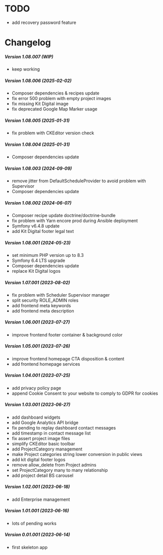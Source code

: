 TODO
====

 * add recovery password feature

Changelog
=========

##### Version 1.08.007 (WIP)
 * keep working

##### Version 1.08.006 (2025-02-02)
 * Composer dependencies & recipes update
 * fix error 500 problem with empty project images
 * fix missing Kit Digital image
 * fix deprecated Google Map Marker usage

##### Version 1.08.005 (2025-01-31)
 * fix problem with CKEditor version check

##### Version 1.08.004 (2025-01-31)
 * Composer dependencies update

##### Version 1.08.003 (2024-09-09)
 * remove jitter from DefaultScheduleProvider to avoid problem with Supervisor
 * Composer dependencies update

##### Version 1.08.002 (2024-06-07)
 * Composer recipe update doctrine/doctrine-bundle
 * fix problem with Yarn encore prod during Ansible deployment
 * Symfony v6.4.8 update
 * add Kit Digital footer legal text

##### Version 1.08.001 (2024-05-23)
 * set minimum PHP version up to 8.3
 * Symfony 6.4 LTS upgrade
 * Composer dependencies update
 * replace Kit Digital logos

##### Version 1.07.001 (2023-08-02)
 * fix problem with Scheduler Supervisor manager
 * split security ROLE_ADMIN roles
 * add frontend meta keywords
 * add frontend meta description

##### Version 1.06.001 (2023-07-27)
 * improve frontend footer container & background color

##### Version 1.05.001 (2023-07-26)
 * improve frontend homepage CTA disposition & content
 * add frontend homepage services

##### Version 1.04.001 (2023-07-25)
 * add privacy policy page
 * append Cookie Consent to your website to comply to GDPR for cookies 

##### Version 1.03.001 (2023-06-27)
 * add dashboard widgets
 * add Google Analytics API bridge
 * fix pending to replay dashboard contact messages
 * add timestamp in contact message list
 * fix assert project image files
 * simplify CKEditor basic toolbar
 * add ProjectCategory management
 * make Project categories string lower conversion in public views
 * add kit digital footer logos
 * remove allow_delete from Project admins
 * set ProjectCategory many to many relationship
 * add project detail BS carousel

##### Version 1.02.001 (2023-06-18)
 * add Enterprise management

##### Version 1.01.001 (2023-06-16)
 * lots of pending works

##### Version 0.01.001 (2023-06-14)
 * first skeleton app
